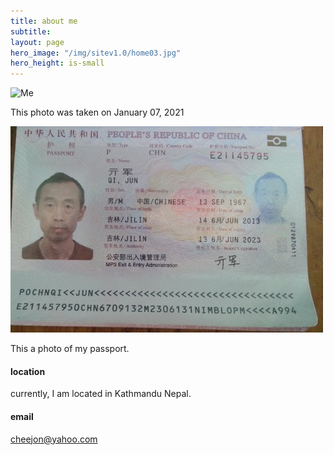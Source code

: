 ```yaml
---
title: about me
subtitle: 
layout: page
hero_image: "/img/sitev1.0/home03.jpg"
hero_height: is-small
---
```


![Me](/img/potrait.png)

This photo was taken on January 07, 2021

![MyPassport](/img/pass.jpeg)

This a photo of my passport.

#### location

currently, I am located in Kathmandu Nepal.

#### email

cheejon@yahoo.com
